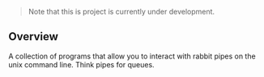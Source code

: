 > Note that this is project is currently under development.

## Overview

A collection of programs that allow you to interact with rabbit pipes on the unix command line. Think pipes for queues.

